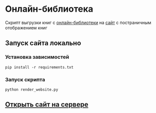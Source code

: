# Онлайн-библиотека

Скрипт выгрузки книг с [онлайн-библиотеки](https://tululu.org/) на [сайт](https://m1nzof.github.io/index.html) с постраничным отображением книг

## Запуск сайта локально

### Установка зависимостей

```commandline
pip install -r requirements.txt
```

### Запуск скрипта

```commandline
python render_website.py
```

## [Открыть сайт на сервере](https://m1nzof.github.io/index.html)
